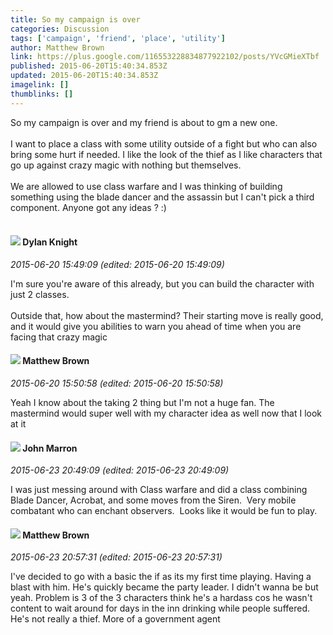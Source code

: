 ```yaml
---
title: So my campaign is over
categories: Discussion
tags: ['campaign', 'friend', 'place', 'utility']
author: Matthew Brown
link: https://plus.google.com/116553228834877922102/posts/YVcGMieXTbf
published: 2015-06-20T15:40:34.853Z
updated: 2015-06-20T15:40:34.853Z
imagelink: []
thumblinks: []
---
```


So my campaign is over and my friend is about to gm a new one.<br /><br />I want to place a class with some utility outside of a fight but who can also bring some hurt if needed. I like the look of the thief  as I like characters that go up against crazy magic with nothing but themselves. <br /><br />We are allowed to use class warfare and I was thinking of building something using the blade dancer and the assassin but I can&#39;t pick a third component. Anyone got any ideas ? :)<br /><br />
<div id='comment z12ljbyg3wqrwpd5w04cddb5klbbxhzwzy00k'>
  <h4><img src='{{site.baseurl}}//images/avatars/105493931245261821643_photo.jpg'> Dylan Knight</h4>
      <p><cite>2015-06-20 15:49:09 (edited: 2015-06-20 15:49:09)</cite></p>
        <p>I&#39;m sure you&#39;re aware of this already, but you can build the character with just 2 classes.<br /><br />Outside that, how about the mastermind? Their starting move is really good, and it would give you abilities to warn you ahead of time when you are facing that crazy magic</p>
</div>
        

<div id='comment z12ljbyg3wqrwpd5w04cddb5klbbxhzwzy00k'>
  <h4><img src='{{site.baseurl}}//images/avatars/116553228834877922102_photo.jpg'> Matthew Brown</h4>
      <p><cite>2015-06-20 15:50:58 (edited: 2015-06-20 15:50:58)</cite></p>
        <p>Yeah I know about the taking 2 thing but I&#39;m not a huge fan. The mastermind would super well with my character idea as well now that I look at it</p>
</div>
        

<div id='comment z12ljbyg3wqrwpd5w04cddb5klbbxhzwzy00k'>
  <h4><img src='{{site.baseurl}}//images/avatars/100795039225888518108_photo.jpg'> John Marron</h4>
      <p><cite>2015-06-23 20:49:09 (edited: 2015-06-23 20:49:09)</cite></p>
        <p>I was just messing around with Class warfare and did a class combining Blade Dancer, Acrobat, and some moves from the Siren.  Very mobile combatant who can enchant observers.  Looks like it would be fun to play.</p>
</div>
        

<div id='comment z12ljbyg3wqrwpd5w04cddb5klbbxhzwzy00k'>
  <h4><img src='{{site.baseurl}}//images/avatars/116553228834877922102_photo.jpg'> Matthew Brown</h4>
      <p><cite>2015-06-23 20:57:31 (edited: 2015-06-23 20:57:31)</cite></p>
        <p>I&#39;ve decided to go with a basic the if as its my first time playing. Having a blast with him. He&#39;s quickly became the party leader. I didn&#39;t wanna be but yeah. Problem is 3 of the 3 characters think he&#39;s a hardass cos he wasn&#39;t content to wait around for days in the inn drinking while people suffered. He&#39;s not really a thief. More of a government agent</p>
</div>
        